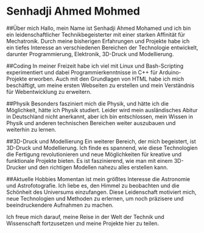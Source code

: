 # Senhadji Ahmed Mohmed 


##Über mich
Hallo, mein Name ist Senhadji Ahmed Mohamed und ich bin ein leidenschaftlicher Technikbegeisterter mit einer starken Affinität für Mechatronik. Durch meine bisherigen Erfahrungen und Projekte habe ich ein tiefes Interesse an verschiedenen Bereichen der Technologie entwickelt, darunter Programmierung, Elektronik, 3D-Druck und Modellierung.

##Coding
In meiner Freizeit habe ich viel mit Linux und Bash-Scripting experimentiert und dabei Programmierkenntnisse in C++ für Arduino-Projekte erworben. Auch mit den Grundlagen von HTML habe ich mich beschäftigt, um meine ersten Webseiten zu erstellen und mein Verständnis für Webentwicklung zu erweitern.

##Physik
Besonders fasziniert mich die Physik, und hätte ich die Möglichkeit, hätte ich Physik studiert. Leider wird mein ausländisches Abitur in Deutschland nicht anerkannt, aber ich bin entschlossen, mein Wissen in Physik und anderen technischen Bereichen weiter auszubauen und weiterhin zu lernen.

##3D-Druck und Modellierung
Ein weiterer Bereich, der mich begeistert, ist 3D-Druck und Modellierung. Ich finde es spannend, wie diese Technologien die Fertigung revolutionieren und neue Möglichkeiten für kreative und funktionale Projekte bieten. Es ist faszinierend, wie man mit einem 3D-Drucker und den richtigen Modellen nahezu alles erstellen kann.

##Aktuelle Hobbies
Momentan ist mein größtes Interesse die Astronomie und Astrofotografie. Ich liebe es, den Himmel zu beobachten und die Schönheit des Universums einzufangen. Diese Leidenschaft motiviert mich, neue Technologien und Methoden zu erlernen, um noch präzisere und beeindruckendere Aufnahmen zu machen.

Ich freue mich darauf, meine Reise in der Welt der Technik und Wissenschaft fortzusetzen und meine Projekte hier zu teilen.
